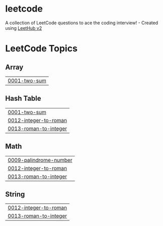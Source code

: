 # leetcode
A collection of LeetCode questions to ace the coding interview! - Created using [LeetHub v2](https://github.com/arunbhardwaj/LeetHub-2.0)

<!---LeetCode Topics Start-->
# LeetCode Topics
## Array
|  |
| ------- |
| [0001-two-sum](https://github.com/dimasaryamurdiyan/leetcode/tree/master/0001-two-sum) |
## Hash Table
|  |
| ------- |
| [0001-two-sum](https://github.com/dimasaryamurdiyan/leetcode/tree/master/0001-two-sum) |
| [0012-integer-to-roman](https://github.com/dimasaryamurdiyan/leetcode/tree/master/0012-integer-to-roman) |
| [0013-roman-to-integer](https://github.com/dimasaryamurdiyan/leetcode/tree/master/0013-roman-to-integer) |
## Math
|  |
| ------- |
| [0009-palindrome-number](https://github.com/dimasaryamurdiyan/leetcode/tree/master/0009-palindrome-number) |
| [0012-integer-to-roman](https://github.com/dimasaryamurdiyan/leetcode/tree/master/0012-integer-to-roman) |
| [0013-roman-to-integer](https://github.com/dimasaryamurdiyan/leetcode/tree/master/0013-roman-to-integer) |
## String
|  |
| ------- |
| [0012-integer-to-roman](https://github.com/dimasaryamurdiyan/leetcode/tree/master/0012-integer-to-roman) |
| [0013-roman-to-integer](https://github.com/dimasaryamurdiyan/leetcode/tree/master/0013-roman-to-integer) |
<!---LeetCode Topics End-->